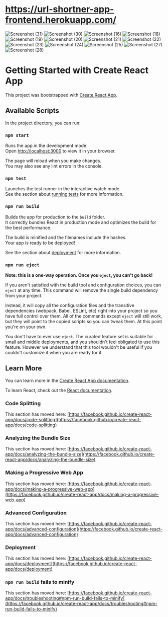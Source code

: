 # https://url-shortner-app-frontend.herokuapp.com/


![Screenshot (31)](https://user-images.githubusercontent.com/56134448/157322029-51c93f4c-dcc4-42b2-91d4-d88d785f5d7a.png)
![Screenshot (30)](https://user-images.githubusercontent.com/56134448/157321198-7f3c410e-472a-49fc-8206-342aeef42dcc.png)
![Screenshot (16)](https://user-images.githubusercontent.com/56134448/157321206-607fc9d5-89a8-4f26-a192-0cba56959961.png)
![Screenshot (18)](https://user-images.githubusercontent.com/56134448/157321213-9e962a64-4755-468b-a0e0-d999ba384b39.png)
![Screenshot (19)](https://user-images.githubusercontent.com/56134448/157321214-cd1cc2a9-2e63-41c9-88f3-ad58237c27f2.png)
![Screenshot (20)](https://user-images.githubusercontent.com/56134448/157321216-25c11f7f-c336-46e9-a5ae-a218e6dd917c.png)
![Screenshot (21)](https://user-images.githubusercontent.com/56134448/157321223-90184b99-2acf-4805-83ed-d76106d0f677.png)
![Screenshot (22)](https://user-images.githubusercontent.com/56134448/157321224-05e606cc-1756-482b-b507-386fbfc47ec4.png)
![Screenshot (23)](https://user-images.githubusercontent.com/56134448/157321226-0e013105-921b-4755-ac29-db28a3747c82.png)
![Screenshot (24)](https://user-images.githubusercontent.com/56134448/157321228-fdfcdeed-1fa0-493b-bef8-d426a95b7fc7.png)
![Screenshot (25)](https://user-images.githubusercontent.com/56134448/157321230-87db3e9d-3341-4226-9045-2ac2e9389b6a.png)
![Screenshot (27)](https://user-images.githubusercontent.com/56134448/157321239-a585409e-4211-4332-acd9-cd8861bccf4e.png)
![Screenshot (28)](https://user-images.githubusercontent.com/56134448/157321242-a37966e3-0d17-4ce4-b06e-b5d7e54b2adc.png)



# Getting Started with Create React App

This project was bootstrapped with [Create React App](https://github.com/facebook/create-react-app).

## Available Scripts

In the project directory, you can run:

### `npm start`

Runs the app in the development mode.\
Open [http://localhost:3000](http://localhost:3000) to view it in your browser.

The page will reload when you make changes.\
You may also see any lint errors in the console.

### `npm test`

Launches the test runner in the interactive watch mode.\
See the section about [running tests](https://facebook.github.io/create-react-app/docs/running-tests) for more information.

### `npm run build`

Builds the app for production to the `build` folder.\
It correctly bundles React in production mode and optimizes the build for the best performance.

The build is minified and the filenames include the hashes.\
Your app is ready to be deployed!

See the section about [deployment](https://facebook.github.io/create-react-app/docs/deployment) for more information.

### `npm run eject`

**Note: this is a one-way operation. Once you `eject`, you can't go back!**

If you aren't satisfied with the build tool and configuration choices, you can `eject` at any time. This command will remove the single build dependency from your project.

Instead, it will copy all the configuration files and the transitive dependencies (webpack, Babel, ESLint, etc) right into your project so you have full control over them. All of the commands except `eject` will still work, but they will point to the copied scripts so you can tweak them. At this point you're on your own.

You don't have to ever use `eject`. The curated feature set is suitable for small and middle deployments, and you shouldn't feel obligated to use this feature. However we understand that this tool wouldn't be useful if you couldn't customize it when you are ready for it.

## Learn More

You can learn more in the [Create React App documentation](https://facebook.github.io/create-react-app/docs/getting-started).

To learn React, check out the [React documentation](https://reactjs.org/).

### Code Splitting

This section has moved here: [https://facebook.github.io/create-react-app/docs/code-splitting](https://facebook.github.io/create-react-app/docs/code-splitting)

### Analyzing the Bundle Size

This section has moved here: [https://facebook.github.io/create-react-app/docs/analyzing-the-bundle-size](https://facebook.github.io/create-react-app/docs/analyzing-the-bundle-size)

### Making a Progressive Web App

This section has moved here: [https://facebook.github.io/create-react-app/docs/making-a-progressive-web-app](https://facebook.github.io/create-react-app/docs/making-a-progressive-web-app)

### Advanced Configuration

This section has moved here: [https://facebook.github.io/create-react-app/docs/advanced-configuration](https://facebook.github.io/create-react-app/docs/advanced-configuration)

### Deployment

This section has moved here: [https://facebook.github.io/create-react-app/docs/deployment](https://facebook.github.io/create-react-app/docs/deployment)

### `npm run build` fails to minify

This section has moved here: [https://facebook.github.io/create-react-app/docs/troubleshooting#npm-run-build-fails-to-minify](https://facebook.github.io/create-react-app/docs/troubleshooting#npm-run-build-fails-to-minify)
